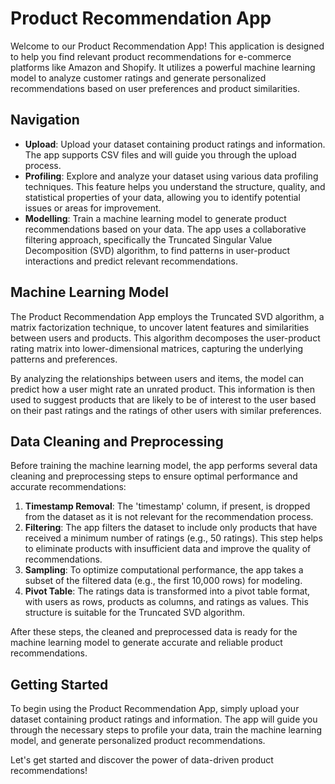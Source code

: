 # Product Recommendation App

Welcome to our Product Recommendation App! This application is designed to help you find relevant product recommendations for e-commerce platforms like Amazon and Shopify. It utilizes a powerful machine learning model to analyze customer ratings and generate personalized recommendations based on user preferences and product similarities.

## Navigation

- **Upload**: Upload your dataset containing product ratings and information. The app supports CSV files and will guide you through the upload process.
- **Profiling**: Explore and analyze your dataset using various data profiling techniques. This feature helps you understand the structure, quality, and statistical properties of your data, allowing you to identify potential issues or areas for improvement.
- **Modelling**: Train a machine learning model to generate product recommendations based on your data. The app uses a collaborative filtering approach, specifically the Truncated Singular Value Decomposition (SVD) algorithm, to find patterns in user-product interactions and predict relevant recommendations.

## Machine Learning Model

The Product Recommendation App employs the Truncated SVD algorithm, a matrix factorization technique, to uncover latent features and similarities between users and products. This algorithm decomposes the user-product rating matrix into lower-dimensional matrices, capturing the underlying patterns and preferences.

By analyzing the relationships between users and items, the model can predict how a user might rate an unrated product. This information is then used to suggest products that are likely to be of interest to the user based on their past ratings and the ratings of other users with similar preferences.

## Data Cleaning and Preprocessing

Before training the machine learning model, the app performs several data cleaning and preprocessing steps to ensure optimal performance and accurate recommendations:

1. **Timestamp Removal**: The 'timestamp' column, if present, is dropped from the dataset as it is not relevant for the recommendation process.
2. **Filtering**: The app filters the dataset to include only products that have received a minimum number of ratings (e.g., 50 ratings). This step helps to eliminate products with insufficient data and improve the quality of recommendations.
3. **Sampling**: To optimize computational performance, the app takes a subset of the filtered data (e.g., the first 10,000 rows) for modeling.
4. **Pivot Table**: The ratings data is transformed into a pivot table format, with users as rows, products as columns, and ratings as values. This structure is suitable for the Truncated SVD algorithm.

After these steps, the cleaned and preprocessed data is ready for the machine learning model to generate accurate and reliable product recommendations.

## Getting Started

To begin using the Product Recommendation App, simply upload your dataset containing product ratings and information. The app will guide you through the necessary steps to profile your data, train the machine learning model, and generate personalized product recommendations.

Let's get started and discover the power of data-driven product recommendations!